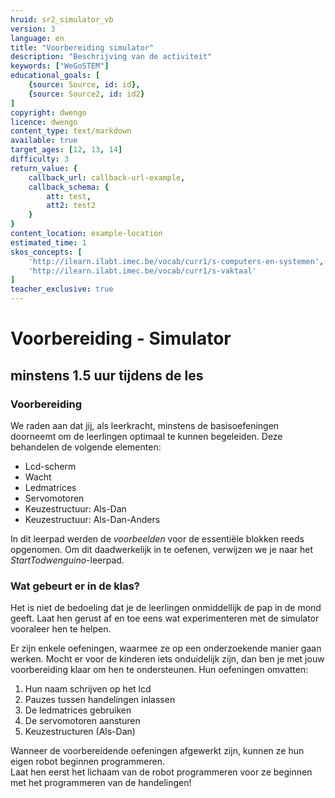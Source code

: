 ```yaml
---
hruid: sr2_simulator_vb
version: 3
language: en
title: "Voorbereiding simulator"
description: "Beschrijving van de activiteit"
keywords: ["WeGoSTEM"]
educational_goals: [
    {source: Source, id: id}, 
    {source: Source2, id: id2}
]
copyright: dwengo
licence: dwengo
content_type: text/markdown
available: true
target_ages: [12, 13, 14]
difficulty: 3
return_value: {
    callback_url: callback-url-example,
    callback_schema: {
        att: test,
        att2: test2
    }
}
content_location: example-location
estimated_time: 1
skos_concepts: [
    'http://ilearn.ilabt.imec.be/vocab/curr1/s-computers-en-systemen', 
    'http://ilearn.ilabt.imec.be/vocab/curr1/s-vaktaal'
]
teacher_exclusive: true
---
```

# Voorbereiding - Simulator
## minstens 1.5 uur tijdens de les

### Voorbereiding

We raden aan dat jij, als leerkracht, minstens de basisoefeningen doorneemt om de leerlingen optimaal te kunnen begeleiden. Deze behandelen de volgende elementen:  

* Lcd-scherm
* Wacht
* Ledmatrices
* Servomotoren
* Keuzestructuur: Als-Dan
* Keuzestructuur: Als-Dan-Anders

In dit leerpad werden de *voorbeelden* voor de essentiële blokken reeds opgenomen. Om dit daadwerkelijk in te oefenen, verwijzen we je naar het *StartTodwenguino*-leerpad.

### Wat gebeurt er in de klas?
Het is niet de bedoeling dat je de leerlingen onmiddellijk de pap in de mond geeft. Laat hen gerust af en toe eens wat experimenteren met de simulator vooraleer hen te helpen.

Er zijn enkele oefeningen, waarmee ze op een onderzoekende manier gaan werken. Mocht er voor de kinderen iets onduidelijk zijn, dan ben je met jouw voorbereiding klaar om hen te ondersteunen. Hun oefeningen omvatten:

1. Hun naam schrijven op het lcd
2. Pauzes tussen handelingen inlassen
3. De ledmatrices gebruiken
4. De servomotoren aansturen
5. Keuzestructuren (Als-Dan)

Wanneer de voorbereidende oefeningen afgewerkt zijn, kunnen ze hun eigen robot beginnen programmeren.  
Laat hen eerst het lichaam van de robot programmeren voor ze beginnen met het programmeren van de handelingen!




